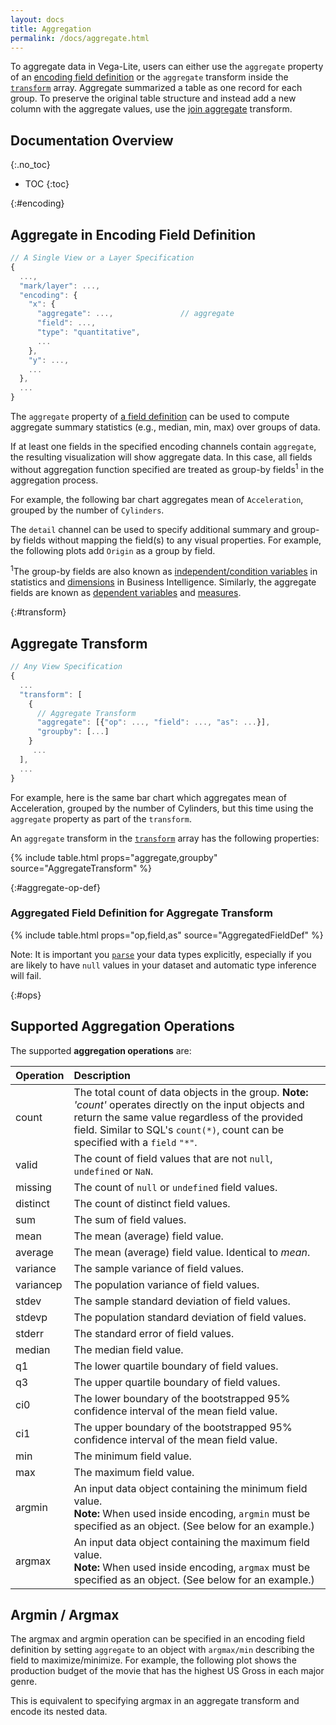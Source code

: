 ```yaml
---
layout: docs
title: Aggregation
permalink: /docs/aggregate.html
---
```


To aggregate data in Vega-Lite, users can either use the `aggregate` property of an [encoding field definition](#encoding) or the `aggregate` transform inside the [`transform`](#transform) array. Aggregate summarized a table as one record for each group. To preserve the original table structure and instead add a new column with the aggregate values, use the [join aggregate](joinaggregate.html) transform.

<!-- prettier-ignore-start -->

## Documentation Overview

{:.no_toc}

- TOC {:toc}
  <!-- prettier-ignore-end -->

{:#encoding}

## Aggregate in Encoding Field Definition

<!-- TODO why aggregation -->

```js
// A Single View or a Layer Specification
{
  ...,
  "mark/layer": ...,
  "encoding": {
    "x": {
      "aggregate": ...,               // aggregate
      "field": ...,
      "type": "quantitative",
      ...
    },
    "y": ...,
    ...
  },
  ...
}
```

The `aggregate` property of [a field definition](encoding.html#field-def) can be used to compute aggregate summary statistics (e.g., median, min, max) over groups of data.

If at least one fields in the specified encoding channels contain `aggregate`, the resulting visualization will show aggregate data. In this case, all fields without aggregation function specified are treated as group-by fields<sup>1</sup> in the aggregation process.

For example, the following bar chart aggregates mean of `Acceleration`, grouped by the number of `Cylinders`.

<div class="vl-example" data-name="bar_aggregate_vertical"></div>

The `detail` channel can be used to specify additional summary and group-by fields without mapping the field(s) to any visual properties. For example, the following plots add `Origin` as a group by field.

<div class="vl-example" data-name="point_aggregate_detail"></div>

<span class="note-line"><sup>1</sup>The group-by fields are also known as [independent/condition variables](https://en.wikipedia.org/wiki/Dependent_and_independent_variables) in statistics and [dimensions](<https://en.wikipedia.org/wiki/Dimension_(data_warehouse)>) in Business Intelligence. Similarly, the aggregate fields are known as [dependent variables](https://en.wikipedia.org/wiki/Dependent_and_independent_variables) and [measures](<https://en.wikipedia.org/wiki/Measure_(data_warehouse)>). </span>

{:#transform}

## Aggregate Transform

```js
// Any View Specification
{
  ...
  "transform": [
    {
      // Aggregate Transform
      "aggregate": [{"op": ..., "field": ..., "as": ...}],
      "groupby": [...]
    }
     ...
  ],
  ...
}
```

For example, here is the same bar chart which aggregates mean of Acceleration, grouped by the number of Cylinders, but this time using the `aggregate` property as part of the `transform`.

<div class="vl-example" data-name="bar_aggregate_transform"></div>

An `aggregate` transform in the [`transform`](transform.html) array has the following properties:

{% include table.html props="aggregate,groupby" source="AggregateTransform" %}

{:#aggregate-op-def}

### Aggregated Field Definition for Aggregate Transform

{% include table.html props="op,field,as" source="AggregatedFieldDef" %}

Note: It is important you [`parse`](data.html#format) your data types explicitly, especially if you are likely to have `null` values in your dataset and automatic type inference will fail.

{:#ops}

## Supported Aggregation Operations

The supported **aggregation operations** are:

| Operation | Description |
| :-- | :-- |
| count | The total count of data objects in the group. <span class="note-line">**Note:** _'count'_ operates directly on the input objects and return the same value regardless of the provided field. Similar to SQL's `count(*)`, count can be specified with a `field` `"*"`. |
| valid | The count of field values that are not `null`, `undefined` or `NaN`. |
| missing | The count of `null` or `undefined` field values. |
| distinct | The count of distinct field values. |
| sum | The sum of field values. |
| mean | The mean (average) field value. |
| average | The mean (average) field value. Identical to _mean_. |
| variance | The sample variance of field values. |
| variancep | The population variance of field values. |
| stdev | The sample standard deviation of field values. |
| stdevp | The population standard deviation of field values. |
| stderr | The standard error of field values. |
| median | The median field value. |
| q1 | The lower quartile boundary of field values. |
| q3 | The upper quartile boundary of field values. |
| ci0 | The lower boundary of the bootstrapped 95% confidence interval of the mean field value. |
| ci1 | The upper boundary of the bootstrapped 95% confidence interval of the mean field value. |
| min | The minimum field value. |
| max | The maximum field value. |
| argmin | An input data object containing the minimum field value. <br/> **Note:** When used inside encoding, `argmin` must be specified as an object. (See below for an example.) |
| argmax | An input data object containing the maximum field value. <br/> **Note:** When used inside encoding, `argmax` must be specified as an object. (See below for an example.) |

## Argmin / Argmax

The argmax and argmin operation can be specified in an encoding field definition by setting `aggregate` to an object with `argmax/min` describing the field to maximize/minimize. For example, the following plot shows the production budget of the movie that has the highest US Gross in each major genre.

<div class="vl-example" data-name="bar_argmax"></div>

This is equivalent to specifying argmax in an aggregate transform and encode its nested data.

<div class="vl-example" data-name="bar_argmax_transform"></div>
